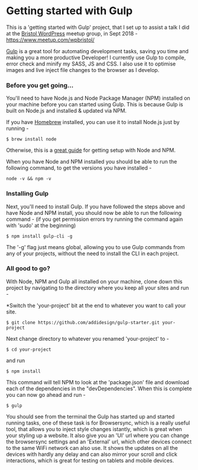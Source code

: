 # Getting started with Gulp
This is a 'getting started with Gulp' project, that I set up to assist a talk I did at the [Bristol WordPress](https://wpbristol.co.uk/) meetup group, in Sept 2018 - https://www.meetup.com/wpbristol/

[Gulp](https://gulpjs.com/) is a great tool for automating development tasks, saving you time and making you a more productive Developer! I currently use Gulp to compile, error check and minify my SASS, JS and CSS. I also use it to optimise images and live inject file changes to the browser as I develop.

### Before you get going...
You'll need to have Node.js and Node Package Manager (NPM) installed on your machine before you can started using Gulp. This is because Gulp is built on Node.js and installed & updated via NPM.

If you have [Homebrew](https://brew.sh/) installed, you can use it to install Node.js just by running - 

```
$ brew install node
```

Otherwise, this is a [great guide](https://www.npmjs.com/get-npm) for getting setup with Node and NPM.

When you have Node and NPM installed you should be able to run the following command, to get the versions you have installed - 

```
node -v && npm -v
```

### Installing Gulp
Next, you'll need to install Gulp. If you have followed the steps above and have Node and NPM install, you should now be able to run the following command - (if you get permission errors try running the command again with 'sudo' at the beginning)

```
$ npm install gulp-cli -g
```

The '-g' flag just means global, allowing you to use Gulp commands from any of your projects, without the need to install the CLI in each project.

### All good to go?
With Node, NPM and Gulp all installed on your machine, clone down this project by navigating to the directory where you keep all your sites and run - 

*Switch the 'your-project' bit at the end to whatever you want to call your site.

```
$ git clone https://github.com/addidesign/gulp-starter.git your-project
```

Next change directory to whatever you renamed 'your-project' to - 

```
$ cd your-project
```
and run 
```
$ npm install
```
This command will tell NPM to look at the 'package.json' file and download each of the dependencies in the "devDependencies". When this is complete you can now go ahead and run -

```
$ gulp
```
You should see from the terminal the Gulp has started up and started running tasks, one of these task is for Browsersync, which is a really useful tool, that allows you to inject style changes istantly, which is great when your styling up a website. It also give you an 'UI' url where you can change the browsersync settings and an 'External' url, which other devices connect to the same WiFi network can also use. It shows the updates on all the devices with hardly any delay and can also mirror your scroll and click interactions, which is great for testing on tablets and mobile devices.


 
 


